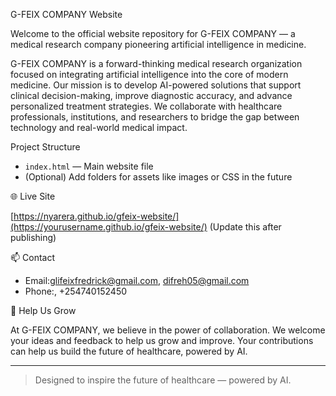 G-FEIX COMPANY Website

Welcome to the official website repository for G-FEIX COMPANY — a medical research company pioneering artificial intelligence in medicine.


G-FEIX COMPANY is a forward-thinking medical research organization focused on integrating artificial intelligence into the core of modern medicine. Our mission is to develop AI-powered solutions that support clinical decision-making, improve diagnostic accuracy, and advance personalized treatment strategies. We collaborate with healthcare professionals, institutions, and researchers to bridge the gap between technology and real-world medical impact.

 Project Structure

- `index.html` — Main website file
- (Optional) Add folders for assets like images or CSS in the future

🌐 Live Site

[https://nyarera.github.io/gfeix-website/](https://yourusername.github.io/gfeix-website/) (Update this after publishing)

 📫 Contact

- Email:glifeixfredrick@gmail.com, difreh05@gmail.com  
- Phone:, +254740152450  


 🌱 Help Us Grow

At G-FEIX COMPANY, we believe in the power of collaboration. We welcome your ideas and feedback to help us grow and improve. Your contributions can help us build the future of healthcare, powered by AI.

---

> Designed to inspire the future of healthcare — powered by AI.
```

